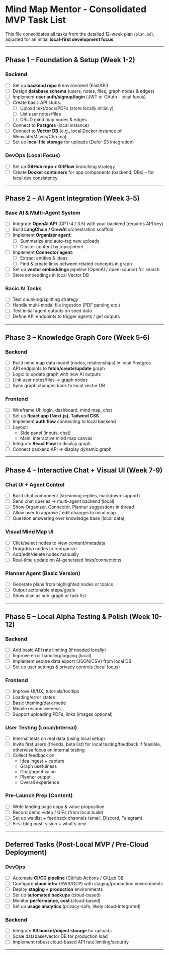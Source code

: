# Mind Map Mentor - Consolidated MVP Task List

This file consolidates all tasks from the detailed 12-week plan (`plan.md`), adjusted for an initial **local-first development focus**.

---

## Phase 1 – Foundation & Setup (Week 1-2)

### Backend
- [ ] Set up **backend repo** & environment (FastAPI)
- [ ] Design **database schema** (users, notes, files, graph nodes & edges)
- [ ] Implement **user auth/signup/login** (JWT or OAuth - local focus)
- [ ] Create basic API stubs:
  - [ ] Upload text/docs/PDFs (store locally initially)
  - [ ] List user notes/files
  - [ ] CRUD mind map nodes & edges
- [ ] Connect to **Postgres** (local instance)
- [ ] Connect to **Vector DB** (e.g., local Docker instance of Weaviate/Milvus/Chroma)
- [ ] Set up **local file storage** for uploads (Defer S3 integration)

### DevOps (Local Focus)
- [ ] Set up **GitHub repo + GitFlow** branching strategy
- [ ] Create **Docker containers** for app components (backend, DBs) - for local dev consistency

---

## Phase 2 – AI Agent Integration (Week 3-5)

### Base AI & Multi-Agent System
- [ ] Integrate **OpenAI API** (GPT-4 / 3.5) with your backend (requires API key)
- [ ] Build **LangChain / CrewAI** orchestration scaffold
- [ ] Implement **Organizer agent**:
  - [ ] Summarize and auto-tag new uploads
  - [ ] Cluster content by topic/intent
- [ ] Implement **Connector agent**:
  - [ ] Extract entities & ideas
  - [ ] Find & create links between related concepts in graph
- [ ] Set up **vector embeddings** pipeline (OpenAI / open-source) for search
- [ ] Store embeddings in local Vector DB

### Basic AI Tasks
- [ ] Text chunking/splitting strategy
- [ ] Handle multi-modal file ingestion (PDF parsing etc.)
- [ ] Test initial agent outputs on seed data
- [ ] Define API endpoints to trigger agents / get outputs

---

## Phase 3 – Knowledge Graph Core (Week 5-6)

### Backend
- [ ] Build mind map data model (nodes, relationships) in local Postgres
- [ ] API endpoints to **fetch/create/update** graph
- [ ] Logic to update graph with new AI outputs
- [ ] Link user notes/files → graph nodes
- [ ] Sync graph changes back to local vector DB

### Frontend
- [ ] Wireframe UI: login, dashboard, mind map, chat
- [ ] Set up **React app (Next.js), Tailwind CSS**
- [ ] Implement **auth flow** connecting to local backend
- [ ] Layout:
  - Side panel (inputs, chat)
  - Main: interactive mind map canvas
- [ ] Integrate **React Flow** to display graph
- [ ] Connect backend API → display dynamic graph

---

## Phase 4 – Interactive Chat + Visual UI (Week 7-9)

### Chat UI + Agent Control
- [ ] Build chat component (streaming replies, markdown support)
- [ ] Send chat queries → multi-agent backend (local)
- [ ] Show Organizer, Connector, Planner suggestions in thread
- [ ] Allow user to approve / edit changes to mind map
- [ ] Question answering over knowledge base (local data)

### Visual Mind Map UI
- [ ] Click/select nodes to view content/metadata
- [ ] Drag/drop nodes to reorganize
- [ ] Add/edit/delete nodes manually
- [ ] Real-time update on AI-generated links/connections

### Planner Agent (Basic Version)
- [ ] Generate plans from highlighted nodes or topics
- [ ] Output actionable steps/goals
- [ ] Show plan as sub-graph or task list

---

## Phase 5 – Local Alpha Testing & Polish (Week 10-12)

### Backend
- [ ] Add basic API rate limiting (if needed locally)
- [ ] Improve error handling/logging (local)
- [ ] Implement secure data export (JSON/CSV) from local DB
- [ ] Set up user settings & privacy controls (local focus)

### Frontend
- [ ] Improve UI/UX, tutorials/tooltips
- [ ] Loading/error states
- [ ] Basic theming/dark mode
- [ ] Mobile responsiveness
- [ ] Support uploading PDFs, links (images optional)

### User Testing (Local/Internal)
- [ ] Internal tests on real data (using local setup)
- [ ] Invite first users (friends, beta list) for local testing/feedback if feasible, otherwise focus on internal testing
- [ ] Collect feedback on:
  - Idea ingest + capture
  - Graph usefulness
  - Chat/agent value
  - Planner output
  - Overall experience

### Pre-Launch Prep (Content)
- [ ] Write landing page copy & value proposition
- [ ] Record demo video / GIFs (from local build)
- [ ] Set up waitlist + feedback channels (email, Discord, Telegram)
- [ ] First blog post: vision + what's next

---

## Deferred Tasks (Post-Local MVP / Pre-Cloud Deployment)

### DevOps
- [ ] Automate **CI/CD pipeline** (GitHub Actions / GitLab CI)
- [ ] Configure **cloud infra** (AWS/GCP) with staging/production environments
- [ ] Deploy **staging + production** environments
- [ ] Set up **automated backups** (cloud-based)
- [ ] Monitor **performance, cost** (cloud-based)
- [ ] Set up **usage analytics** (privacy-safe, likely cloud-integrated)

### Backend
- [ ] Integrate **S3 bucket/object storage** for uploads
- [ ] Scale database/vector DB for production load
- [ ] Implement robust cloud-based API rate limiting/security

--- 